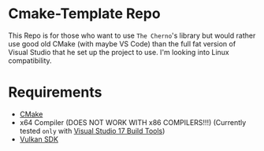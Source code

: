 # Cmake-Template Repo

This Repo is for those who want to use `The Cherno`'s library but would rather use good old CMake (with maybe VS Code) than the full fat version of Visual Studio that he set up the project to use. I'm looking into Linux compatibility.

# Requirements
- [CMake](https://cmake.org/)
- x64 Compiler (DOES NOT WORK WITH x86 COMPILERS!!!) (Currently tested `only` with [Visual Studio 17 Build Tools](https://visualstudio.microsoft.com/downloads/))
- [Vulkan SDK](https://vulkan.lunarg.com/sdk/home#windows)
